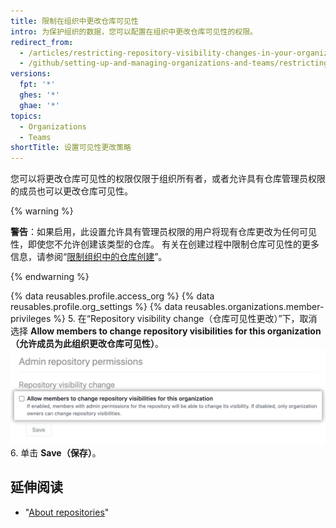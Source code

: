 ```yaml
---
title: 限制在组织中更改仓库可见性
intro: 为保护组织的数据，您可以配置在组织中更改仓库可见性的权限。
redirect_from:
  - /articles/restricting-repository-visibility-changes-in-your-organization
  - /github/setting-up-and-managing-organizations-and-teams/restricting-repository-visibility-changes-in-your-organization
versions:
  fpt: '*'
  ghes: '*'
  ghae: '*'
topics:
  - Organizations
  - Teams
shortTitle: 设置可见性更改策略
---
```


您可以将更改仓库可见性的权限仅限于组织所有者，或者允许具有仓库管理员权限的成员也可以更改仓库可见性。

{% warning %}

**警告**：如果启用，此设置允许具有管理员权限的用户将现有仓库更改为任何可见性，即使您不允许创建该类型的仓库。 有关在创建过程中限制仓库可见性的更多信息，请参阅“[限制组织中的仓库创建](/articles/restricting-repository-creation-in-your-organization)”。

{% endwarning %}


{% data reusables.profile.access_org %}
{% data reusables.profile.org_settings %}
{% data reusables.organizations.member-privileges %}
5. 在“Repository visibility change（仓库可见性更改）”下，取消选择 **Allow members to change repository visibilities for this organization（允许成员为此组织更改仓库可见性）**。 ![允许成员更改仓库可见性的复选框](/assets/images/help/organizations/disallow-members-to-change-repo-visibility.png)
6. 单击 **Save（保存）**。

## 延伸阅读

- "[About repositories](/repositories/creating-and-managing-repositories/about-repositories#about-repository-visibility)"
